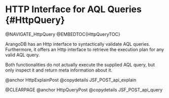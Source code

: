 HTTP Interface for AQL Queries {#HttpQuery}
===========================================

@NAVIGATE_HttpQuery
@EMBEDTOC{HttpQueryTOC}

ArangoDB has an Http interface to syntactically validate AQL queries.
Furthermore, it offers an Http interface to retrieve the execution plan for any
valid AQL query.

Both functionalities do not actually execute the supplied AQL query, but only
inspect it and return meta information about it.

@anchor HttpExplainPost
@copydetails JSF_POST_api_explain

@CLEARPAGE
@anchor HttpQueryPost
@copydetails JSF_POST_api_query
